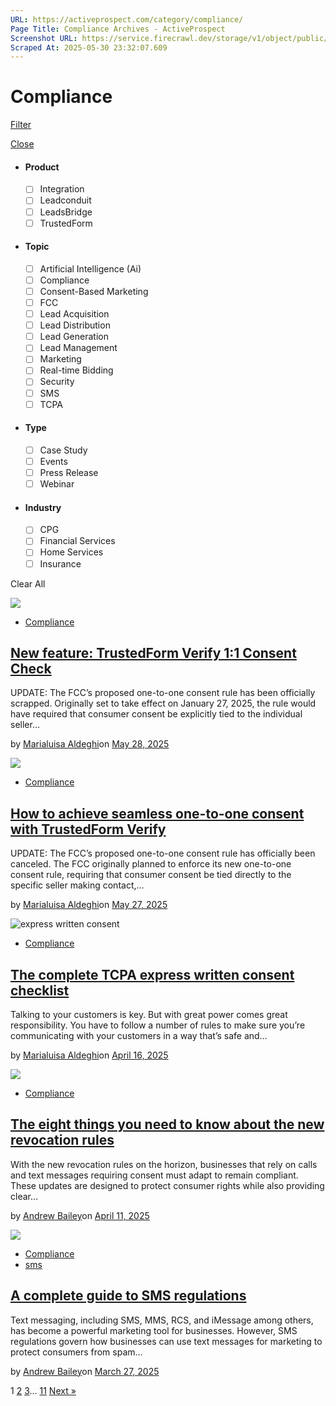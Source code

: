 ```yaml
---
URL: https://activeprospect.com/category/compliance/
Page Title: Compliance Archives - ActiveProspect
Screenshot URL: https://service.firecrawl.dev/storage/v1/object/public/media/screenshot-be23ca22-8870-412b-85f4-05683ceee830.png
Scraped At: 2025-05-30 23:32:07.609
---
```

# Compliance

[Filter](https://activeprospect.com/category/compliance/#)

[Close](https://activeprospect.com/category/compliance/#)

- #### Product


  - [ ] Integration
  - [ ] Leadconduit
  - [ ] LeadsBridge
  - [ ] TrustedForm
- #### Topic


  - [ ] Artificial Intelligence (Ai)
  - [ ] Compliance
  - [ ] Consent-Based Marketing
  - [ ] FCC
  - [ ] Lead Acquisition
  - [ ] Lead Distribution
  - [ ] Lead Generation
  - [ ] Lead Management
  - [ ] Marketing
  - [ ] Real-time Bidding
  - [ ] Security
  - [ ] SMS
  - [ ] TCPA
- #### Type


  - [ ] Case Study
  - [ ] Events
  - [ ] Press Release
  - [ ] Webinar
- #### Industry


  - [ ] CPG
  - [ ] Financial Services
  - [ ] Home Services
  - [ ] Insurance

Clear All

![](https://activeprospect.com/wp-content/uploads/2024/09/TF1-1_Consent_Check_feat-1-400x300.png)

- [Compliance](https://activeprospect.com/category/compliance/)

## [New feature: TrustedForm Verify 1:1 Consent Check](https://activeprospect.com/blog/trustedform-verify-1-to-1-consent-check/)

UPDATE: The FCC’s proposed one-to-one consent rule has been officially scrapped. Originally set to take effect on January 27, 2025, the rule would have required that consumer consent be explicitly tied to the individual seller…

by [Marialuisa Aldeghi](https://activeprospect.com/author/marialuisa-aldeghi/)on [May 28, 2025](https://activeprospect.com/blog/trustedform-verify-1-to-1-consent-check/)

![](https://activeprospect.com/wp-content/uploads/2024/10/TF1-1_Consent_Verify_feat-1-400x300.png)

- [Compliance](https://activeprospect.com/category/compliance/)

## [How to achieve seamless one-to-one consent with TrustedForm Verify](https://activeprospect.com/blog/one-to-one-consent-trustedform-verify/)

UPDATE: The FCC’s proposed one-to-one consent rule has officially been canceled. The FCC originally planned to enforce its new one-to-one consent rule, requiring that consumer consent be tied directly to the specific seller making contact,…

by [Marialuisa Aldeghi](https://activeprospect.com/author/marialuisa-aldeghi/)on [May 27, 2025](https://activeprospect.com/blog/one-to-one-consent-trustedform-verify/)

![express written consent](https://activeprospect.com/wp-content/uploads/2024/06/Written_Consent_feat-400x300.png)

- [Compliance](https://activeprospect.com/category/compliance/)

## [The complete TCPA express written consent checklist](https://activeprospect.com/blog/express-written-consent/)

Talking to your customers is key. But with great power comes great responsibility. You have to follow a number of rules to make sure you’re communicating with your customers in a way that’s safe and…

by [Marialuisa Aldeghi](https://activeprospect.com/author/marialuisa-aldeghi/)on [April 16, 2025](https://activeprospect.com/blog/express-written-consent/)

![](https://activeprospect.com/wp-content/uploads/2025/02/New_Revocation_feat-400x300.png)

- [Compliance](https://activeprospect.com/category/compliance/)

## [The eight things you need to know about the new revocation rules](https://activeprospect.com/blog/revocation-rules/)

With the new revocation rules on the horizon, businesses that rely on calls and text messages requiring consent must adapt to remain compliant. These updates are designed to protect consumer rights while also providing clear…

by [Andrew Bailey](https://activeprospect.com/author/andrew-baileyactiveprospect-com/)on [April 11, 2025](https://activeprospect.com/blog/revocation-rules/)

![](https://activeprospect.com/wp-content/uploads/2025/03/SMS_regulations_feat-400x300.png)

- [Compliance](https://activeprospect.com/category/compliance/)
- [sms](https://activeprospect.com/category/sms/)

## [A complete guide to SMS regulations](https://activeprospect.com/blog/sms-regulations/)

Text messaging, including SMS, MMS, RCS, and iMessage among others, has become a powerful marketing tool for businesses. However, SMS regulations govern how businesses can use text messages for marketing to protect consumers from spam…

by [Andrew Bailey](https://activeprospect.com/author/andrew-baileyactiveprospect-com/)on [March 27, 2025](https://activeprospect.com/blog/sms-regulations/)

1 [2](https://activeprospect.com/category/compliance/?sf_paged=2) [3](https://activeprospect.com/category/compliance/?sf_paged=3)… [11](https://activeprospect.com/category/compliance/?sf_paged=11) [Next »](https://activeprospect.com/category/compliance/?sf_paged=2)

